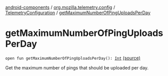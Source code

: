 [android-components](../../index.md) / [org.mozilla.telemetry.config](../index.md) / [TelemetryConfiguration](index.md) / [getMaximumNumberOfPingUploadsPerDay](./get-maximum-number-of-ping-uploads-per-day.md)

# getMaximumNumberOfPingUploadsPerDay

`open fun getMaximumNumberOfPingUploadsPerDay(): `[`Int`](https://kotlinlang.org/api/latest/jvm/stdlib/kotlin/-int/index.html) [(source)](https://github.com/mozilla-mobile/android-components/blob/master/components/service/telemetry/src/main/java/org/mozilla/telemetry/config/TelemetryConfiguration.java#L388)

Get the maximum number of pings that should be uploaded per day.

